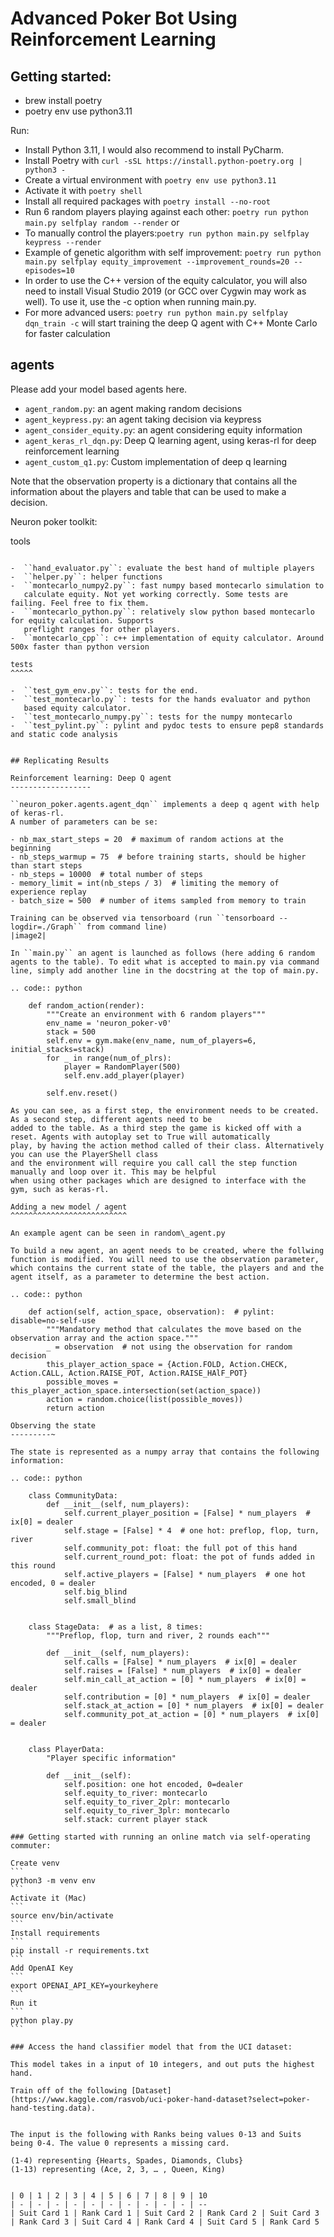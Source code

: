 # Advanced Poker Bot Using Reinforcement Learning

Getting started:
------

- brew install poetry
- poetry env use python3.11

Run:

- Install Python 3.11, I would also recommend to install PyCharm.
- Install Poetry with ``curl -sSL https://install.python-poetry.org | python3 -``
- Create a virtual environment with ``poetry env use python3.11``
- Activate it with ``poetry shell``
- Install all required packages with ``poetry install --no-root``
- Run 6 random players playing against each other:
  ``poetry run python main.py selfplay random --render`` or
- To manually control the players:``poetry run python main.py selfplay keypress --render``
- Example of genetic algorithm with self improvement: ``poetry run python main.py selfplay equity_improvement --improvement_rounds=20 --episodes=10``
- In order to use the C++ version of the equity calculator, you will also need to install Visual Studio 2019 (or GCC over Cygwin may work as well). To use it, use the -c option when running main.py.
- For more advanced users: ``poetry run python main.py selfplay dqn_train -c`` will start training the deep Q agent with C++ Monte Carlo for faster calculation

agents
---
Please add your model based agents here.

-  ``agent_random.py``: an agent making random decisions
-  ``agent_keypress.py``: an agent taking decision via keypress
-  ``agent_consider_equity.py``: an agent considering equity information
-  ``agent_keras_rl_dqn.py``: Deep Q learning agent, using keras-rl for deep reinforcement learning
-  ``agent_custom_q1.py``: Custom implementation of deep q learning

Note that the observation property is a dictionary that contains all the information about the players and table that can be used to make a decision.

Neuron poker toolkit:

tools
~~~~~

-  ``hand_evaluator.py``: evaluate the best hand of multiple players
-  ``helper.py``: helper functions
-  ``montecarlo_numpy2.py``: fast numpy based montecarlo simulation to
   calculate equity. Not yet working correctly. Some tests are failing. Feel free to fix them.
-  ``montecarlo_python.py``: relatively slow python based montecarlo for equity calculation. Supports
   preflight ranges for other players.
-  ``montecarlo_cpp``: c++ implementation of equity calculator. Around 500x faster than python version

tests
^^^^^

-  ``test_gym_env.py``: tests for the end.
-  ``test_montecarlo.py``: tests for the hands evaluator and python
   based equity calculator.
-  ``test_montecarlo_numpy.py``: tests for the numpy montecarlo
-  ``test_pylint.py``: pylint and pydoc tests to ensure pep8 standards and static code analysis


## Replicating Results

Reinforcement learning: Deep Q agent
------------------

``neuron_poker.agents.agent_dqn`` implements a deep q agent with help of keras-rl.
A number of parameters can be se:

- nb_max_start_steps = 20  # maximum of random actions at the beginning
- nb_steps_warmup = 75  # before training starts, should be higher than start steps
- nb_steps = 10000  # total number of steps
- memory_limit = int(nb_steps / 3)  # limiting the memory of experience replay
- batch_size = 500  # number of items sampled from memory to train

Training can be observed via tensorboard (run ``tensorboard --logdir=./Graph`` from command line)
|image2|

In ``main.py`` an agent is launched as follows (here adding 6 random
agents to the table). To edit what is accepted to main.py via command
line, simply add another line in the docstring at the top of main.py.

.. code:: python

    def random_action(render):
        """Create an environment with 6 random players"""
        env_name = 'neuron_poker-v0'
        stack = 500
        self.env = gym.make(env_name, num_of_players=6, initial_stacks=stack)
        for _ in range(num_of_plrs):
            player = RandomPlayer(500)
            self.env.add_player(player)

        self.env.reset()

As you can see, as a first step, the environment needs to be created. As a second step, different agents need to be
added to the table. As a third step the game is kicked off with a reset. Agents with autoplay set to True will automatically
play, by having the action method called of their class. Alternatively you can use the PlayerShell class
and the environment will require you call call the step function manually and loop over it. This may be helpful
when using other packages which are designed to interface with the gym, such as keras-rl.

Adding a new model / agent
^^^^^^^^^^^^^^^^^^^^^^^^^^

An example agent can be seen in random\_agent.py

To build a new agent, an agent needs to be created, where the follwing
function is modified. You will need to use the observation parameter,
which contains the current state of the table, the players and and the
agent itself, as a parameter to determine the best action.

.. code:: python

    def action(self, action_space, observation):  # pylint: disable=no-self-use
        """Mandatory method that calculates the move based on the observation array and the action space."""
        _ = observation  # not using the observation for random decision
        this_player_action_space = {Action.FOLD, Action.CHECK, Action.CALL, Action.RAISE_POT, Action.RAISE_HAlF_POT}
        possible_moves = this_player_action_space.intersection(set(action_space))
        action = random.choice(list(possible_moves))
        return action

Observing the state
---------~

The state is represented as a numpy array that contains the following
information:

.. code:: python

    class CommunityData:
        def __init__(self, num_players):
            self.current_player_position = [False] * num_players  # ix[0] = dealer
            self.stage = [False] * 4  # one hot: preflop, flop, turn, river
            self.community_pot: float: the full pot of this hand
            self.current_round_pot: float: the pot of funds added in this round
            self.active_players = [False] * num_players  # one hot encoded, 0 = dealer
            self.big_blind
            self.small_blind


    class StageData:  # as a list, 8 times:
        """Preflop, flop, turn and river, 2 rounds each"""

        def __init__(self, num_players):
            self.calls = [False] * num_players  # ix[0] = dealer
            self.raises = [False] * num_players  # ix[0] = dealer
            self.min_call_at_action = [0] * num_players  # ix[0] = dealer
            self.contribution = [0] * num_players  # ix[0] = dealer
            self.stack_at_action = [0] * num_players  # ix[0] = dealer
            self.community_pot_at_action = [0] * num_players  # ix[0] = dealer


    class PlayerData:
        "Player specific information"

        def __init__(self):
            self.position: one hot encoded, 0=dealer
            self.equity_to_river: montecarlo
            self.equity_to_river_2plr: montecarlo
            self.equity_to_river_3plr: montecarlo
            self.stack: current player stack

### Getting started with running an online match via self-operating commuter:

Create venv
```
python3 -m venv env
```
Activate it (Mac)
```
source env/bin/activate
```
Install requirements
```
pip install -r requirements.txt
```
Add OpenAI Key
```
export OPENAI_API_KEY=yourkeyhere
```
Run it
```
python play.py
```

### Access the hand classifier model that from the UCI dataset:

This model takes in a input of 10 integers, and out puts the highest hand.

Train off of the following [Dataset](https://www.kaggle.com/rasvob/uci-poker-hand-dataset?select=poker-hand-testing.data).


The input is the following with Ranks being values 0-13 and Suits being 0-4. The value 0 represents a missing card.

(1-4) representing {Hearts, Spades, Diamonds, Clubs} 
(1-13) representing (Ace, 2, 3, … , Queen, King) 


| 0 | 1 | 2 | 3 | 4 | 5 | 6 | 7 | 8 | 9 | 10
| - | - | - | - | - | - | - | - | - | - | --
| Suit Card 1 | Rank Card 1 | Suit Card 2 | Rank Card 2 | Suit Card 3 | Rank Card 3 | Suit Card 4 | Rank Card 4 | Suit Card 5 | Rank Card 5 



